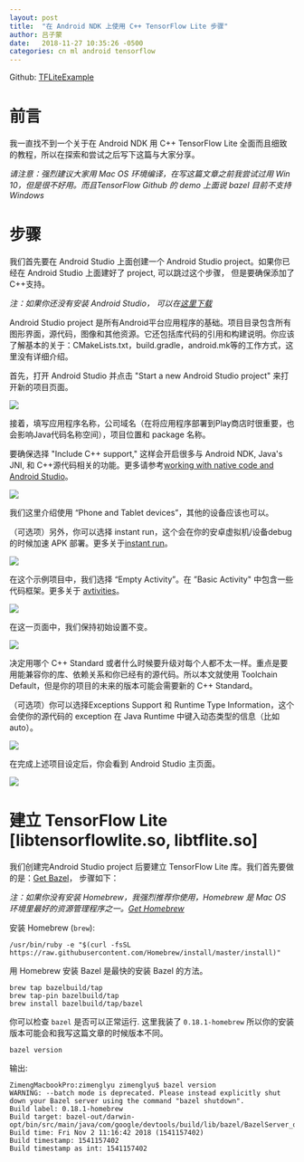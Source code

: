 ```yaml
---
layout: post
title:  "在 Android NDK 上使用 C++ TensorFlow Lite 步骤"
author: 吕子蒙
date:   2018-11-27 10:35:26 -0500
categories: cn ml android tensorflow
---
```


Github: [TFLiteExample][project-repo]

# 前言

我一直找不到一个关于在 Android NDK 用 C++ TensorFlow Lite 全面而且细致的教程，所以在探索和尝试之后写下这篇与大家分享。

_请注意：强烈建议大家用 Mac OS 环境编译，在写这篇文章之前我尝试过用 Win 10，但是很不好用。而且TensorFlow Github 的 demo 上面说 bazel 目前不支持 Windows_


# 步骤

我们首先要在 Android Studio 上面创建一个 Android Studio project。如果你已经在 Android Studio 上面建好了 project, 可以跳过这个步骤， 但是要确保添加了C++支持。


_注：如果你还没有安装 Android Studio， 可以在[这里下载][android-studio]_

Android Studio project 是所有Android平台应用程序的基础。项目目录包含所有图形界面，源代码，图像和其他资源。它还包括库代码的引用和构建说明。你应该了解基本的关于：CMakeLists.txt，build.gradle，android.mk等的工作方式，这里没有详细介绍。

首先，打开 Android Studio 并点击 "Start a new Android Studio project" 来打开新的项目页面。


![](/images/tflite-android/1.png)

接着，填写应用程序名称，公司域名（在将应用程序部署到Play商店时很重要，也会影响Java代码名称空间），项目位置和 package 名称。

要确保选择 "Include C++ support," 这样会开启很多与 Android NDK, Java's JNI, 和 C++源代码相关的功能。更多请参考[working with native code and Android Studio][add-native-code]。

![](/images/tflite-android/2.png)

我们这里介绍使用 “Phone and Tablet devices”，其他的设备应该也可以。

（可选项）另外，你可以选择 instant run，这个会在你的安卓虚拟机/设备debug的时候加速 APK 部署。更多关于[instant run][instant-run]。

![](/images/tflite-android/4.png)

在这个示例项目中，我们选择 “Empty Activity”。在 ”Basic Activity" 中包含一些代码框架。更多关于 [avtivities][intro-to-activities]。

![](/images/tflite-android/5.png)

在这一页面中，我们保持初始设置不变。

![](/images/tflite-android/6.png)

决定用哪个 C++ Standard 或者什么时候要升级对每个人都不太一样。重点是要用能兼容你的库、依赖关系和你已经有的源代码。所以本文就使用 Toolchain Default，但是你的项目的未来的版本可能会需要新的 C++ Standard。

（可选项）你可以选择Exceptions Support 和 Runtime Type Information，这个会使你的源代码的 exception 在 Java Runtime 中键入动态类型的信息（比如 auto）。

![](/images/tflite-android/7.png)

在完成上述项目设定后，你会看到 Android Studio 主页面。

![](/images/tflite-android/8.png)

# 建立 TensorFlow Lite [libtensorflowlite.so, libtflite.so]

我们创建完Android Studio project 后要建立 TensorFlow Lite 库。我们首先要做的是：[Get Bazel][bazel-url]， 步骤如下：

_注：如果你没有安装 Homebrew，我强烈推荐你使用，Homebrew 是 Mac OS 环境里最好的资源管理程序之一。[Get Homebrew][homebrew-url]_

安装 Homebrew (`brew`):

~~~
/usr/bin/ruby -e "$(curl -fsSL https://raw.githubusercontent.com/Homebrew/install/master/install)"
~~~

用 Homebrew 安装 Bazel 是最快的安装 Bazel 的方法。

~~~
brew tap bazelbuild/tap
brew tap-pin bazelbuild/tap
brew install bazelbuild/tap/bazel
~~~

你可以检查 `bazel` 是否可以正常运行. 这里我装了 `0.18.1-homebrew` 所以你的安装版本可能会和我写这篇文章的时候版本不同。

~~~
bazel version
~~~

输出:

~~~
ZimengMacbookPro:zimenglyu zimenglyu$ bazel version
WARNING: --batch mode is deprecated. Please instead explicitly shut down your Bazel server using the command "bazel shutdown".
Build label: 0.18.1-homebrew
Build target: bazel-out/darwin-opt/bin/src/main/java/com/google/devtools/build/lib/bazel/BazelServer_deploy.jar
Build time: Fri Nov 2 11:16:42 2018 (1541157402)
Build timestamp: 1541157402
Build timestamp as int: 1541157402
~~~

[project-repo]: https://github.com/zimenglyu/TFLiteExample
[android-studio]: https://developer.android.com/studio/
[add-native-code]: https://developer.android.com/studio/projects/add-native-code
[instant-run]: https://developer.android.com/studio/run/#instant-run
[intro-to-activities]: https://developer.android.com/guide/components/activities/intro-activities
[bazel-url]: https://bazel.build
[homebrew-url]: https://brew.sh

